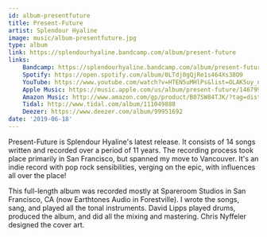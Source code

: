 ```yaml
---
id: album-presentfuture
title: Present-Future
artist: Splendour Hyaline
image: music/album-presentfuture.jpg
type: album
link: https://splendourhyaline.bandcamp.com/album/present-future
links:
    Bandcamp: https://splendourhyaline.bandcamp.com/album/present-future
    Spotify: https://open.spotify.com/album/0LTdj0gQjRe1s464Xs38O9
    YouTube: https://www.youtube.com/watch?v=HTEN5uMHlPs&list=OLAK5uy_nju8BCWu_Okoo40HahEf6lt2KtDzg01o8
    Apple Music: https://music.apple.com/us/album/present-future/1467997226
    Amazon Music: http://www.amazon.com/gp/product/B07SW84TJK/?tag=distrokid06-20
    Tidal: http://www.tidal.com/album/111049888
    Deezer: https://www.deezer.com/album/99951692
date: '2019-06-18'
---
```


Present-Future is Splendour Hyaline's latest release. It consists of 14 songs written and recorded
over a period of 11 years. The recording process took place primarily in San Francisco, but spanned
my move to Vancouver. It's an indie record with pop rock sensibilities, verging on the epic, with
influences all over the place!

This full-length album was recorded mostly at Spareroom Studios in San Francisco, CA (now
Earthtones Audio in Forestville). I wrote the songs, sang, and played all the tonal instruments.
David Lipps played drums, produced the album, and did all the mixing and mastering. Chris Nyffeler
designed the cover art.

<!--
Full track listing:

1.  Hello
2.  When There Was Still Code to Write
3.  Sunlight
4.  Tortoise and the Hare
5.  Ivy on Stone
6.  When I Leave My Hiding Place
7.  When Love Leaves Its Hiding Place
8.  Present-Future
9.  At Least for Now
10.  Ghost in the Machine
11.  Sunday
12.  Regress as Progress
13.  Planned Obsolescence
14.  One Step
-->
